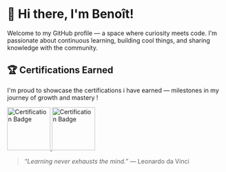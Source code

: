 # 👋 Hi there, I'm Benoît!

Welcome to my GitHub profile — a space where curiosity meets code. I'm passionate about continuous learning, building cool things, and sharing knowledge with the community.

## 🏆 Certifications Earned

I'm proud to showcase the certifications i have earned — milestones in my journey of growth and mastery !

<a href="https://learn.microsoft.com/api/credentials/share/en-us/BenoitSoupart-3000/7B253F2E8A01251C?sharingId=3E4891BC60AD57D1" target="_blank" style="display:inline">
  <img src="https://images.credly.com/size/680x680/images/be8fcaeb-c769-4858-b567-ffaaa73ce8cf/image.png" alt="Certification Badge" width="100px"/>
</a>

<a href="https://learn.microsoft.com/api/credentials/share/en-us/BenoitSoupart-3000/8C097EE8CB0F6F38?sharingId=3E4891BC60AD57D1" target="_blank">
  <img src="https://img-c.udemycdn.com/open-badges/v2/badge-class/1750498768/image10575599223521999308.png" alt="Certification Badge" width="100px"/>
</a>

> _“Learning never exhausts the mind.”_ — Leonardo da Vinci
